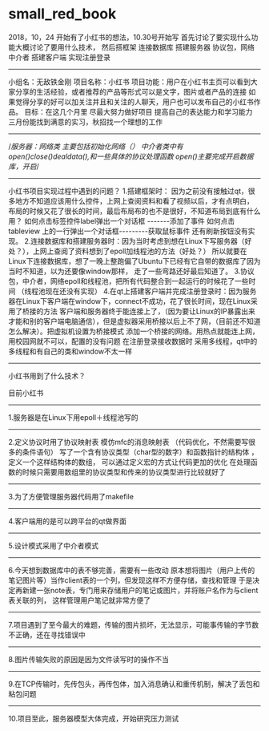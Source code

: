 # small_red_book

2018，10，24 开始有了小红书的想法，10.30号开始写
首先讨论了要实现什么功能大概讨论了要用什么技术，
然后搭框架
连接数据库  搭建服务器 
协议包，网络 中介者
搭建客户端 实现注册登录
*********************
小组名：无敌铁金刚
项目名称：小红书
项目功能：用户在小红书主页可以看到大家分享的生活经验，或者推荐的产品等形式可以是文字，图片或者产品的连接
                如果觉得分享的好可以加关注并且和关注的人聊天，用户也可以发布自己的小红书作品。
目标：在这几个月里 尽最大努力做好项目 提高自己的表达能力和学习能力 三月份能找到满意的实习，秋招找一个理想的工作
***************************************************
/*服务器：网络类 主要包括初始化网络（）
             中介者类中有open()close()dealdata(),和一些具体的协议处理函数 
              open()主要完成开启数据库，开启*/


 **********************************************************************************************************************************************************
小红书项目实现过程中遇到的问题？
1.搭建框架时： 因为之前没有接触过qt，很多地方不知道应该用什么控件，上网上查阅资料和看了视频以后，才有点明白，
                      布局的时候又花了很长的时间，最后布局布的也不是很好，不知道布局到底有什么用？
                      如何点击标签控件label弹出一个对话框 -------添加了事件
                       如何点击tableview 上的一行弹出一个对话框---------获取鼠标事件
                       还有刷新按钮没有实现。
2.连接数据库和搭建服务器时：因为当时考虑到想在Linux下写服务器（好处？），上网上查阅了资料想到了epoll加线程池的方法（好处？）
                      所以就要在Linux下连接数据库，想了一晚上整跑偏了Ubuntu下已经有它自带的数据库了因为当时不知道，以为还要像window那样，
                      走了一些弯路还好最后知道了。
3.协议包，中介者，网络epoll和线程池，把所有代码整合到一起运行的时候花了一些时间 （线程池现在还没有实现）
4.在qt上搭建客户端并完成注册登录时：因为服务器在Linux下客户端在window下，connect不成功，花了很长时间，现在Linux采用了桥接的方法
                                                         客户端和服务器终于能连接上了，（因为要让Linux的IP暴露出来才能和别的客户端电脑通信），但是虚拟器采用桥接以后上不了网，（目前还不知道怎么解决）。把虚拟机设置为桥接模式
                                                         添加一个桥接的网络。用热点就能连上网，用校园网就不可以，配置的没有问题
                                                         在注册登录接收数据时 采用多线程，qt中的多线程和有自己的类和window不太一样








**************************************************************************************************************************************************************
小红书用到了什么技术？


目前小红书
*******************************************
1.服务器是在Linux下用epoll＋线程池写的
************************************************
2.定义协议时用了协议映射表 模仿mfc的消息映射表 （代码优化，不然需要写很多的条件语句）
写了一个含有协议类型（char型的数字）和函数指针的结构体 ，定义一个这样结构体的数组，
可以通过定义宏的方式让代码更加的优化 
在处理函数的时候只需要用数组里的协议类型和传来的协议类型进行比较就好了
***********************************************
3.为了方便管理服务器代码用了makefile
***********************************************
4.客户端用的是可以跨平台的qt做界面
***************************************
5.设计模式采用了中介者模式
*************************************
6.今天想到数据库中的表不够完善，需要有一些改动
原本想将图片（用户上传的笔记图片等）当作client表的一个列，但发现这样不方便存储，查找和管理
于是决定再新建一张note表，专门用来存储用户的笔记或图片，并将账户名作为与client表关联的列，
这样管理用户笔记就非常方便了
*************************************************
7.项目遇到了至今最大的难题，传输的图片损坏，无法显示，可能事传输的字节数不正确，还在寻找错误中
*************************************************
8.图片传输失败的原因是因为文件读写时的操作不当
*************************************************
9.在TCP传输时，先传包头，再传包体，加入消息确认和重传机制，解决了丢包和粘包问题
*************************************************
10.项目至此，服务器模型大体完成，开始研究压力测试

